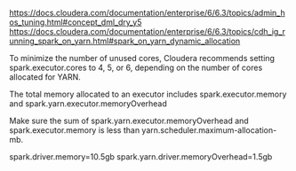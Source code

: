 
https://docs.cloudera.com/documentation/enterprise/6/6.3/topics/admin_hos_tuning.html#concept_dml_dry_y5
https://docs.cloudera.com/documentation/enterprise/6/6.3/topics/cdh_ig_running_spark_on_yarn.html#spark_on_yarn_dynamic_allocation

To minimize the number of unused cores, Cloudera recommends setting spark.executor.cores to 4, 5, or 6, 
depending on the number of cores allocated for YARN.


The total memory allocated to an executor includes spark.executor.memory and spark.yarn.executor.memoryOverhead

Make sure the sum of spark.yarn.executor.memoryOverhead and spark.executor.memory is less than yarn.scheduler.maximum-allocation-mb.


spark.driver.memory=10.5gb
spark.yarn.driver.memoryOverhead=1.5gb